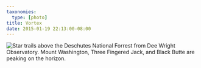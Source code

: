 ```yaml
---
taxonomies:
  type: [photo]
title: Vortex
date: 2015-01-19 22:13:00-08:00
---
```

![Star trails above the Deschutes National Forrest from Dee Wright Observatory. Mount Washington, Three Fingered Jack, and Black Butte are peaking on the horizon.](/media/images/photos/2015/01/vortex.jpg)
